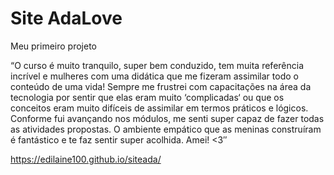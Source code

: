 # Site AdaLove
Meu primeiro projeto 

“O curso é muito tranquilo, super bem conduzido, tem muita referência incrível e mulheres com uma didática que me fizeram assimilar todo o conteúdo de uma vida! Sempre me frustrei com capacitações na área da tecnologia por sentir que elas eram muito ‘complicadas‘ ou que os conceitos eram muito difíceis de assimilar em termos práticos e lógicos. Conforme fui avançando nos módulos, me senti super capaz de fazer todas as atividades propostas. O ambiente empático que as meninas construíram é fantástico e te faz sentir super acolhida. Amei! <3″

https://edilaine100.github.io/siteada/

